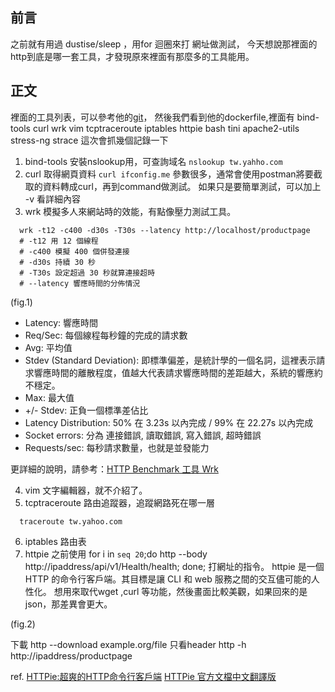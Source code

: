 ## 前言
  之前就有用過 dustise/sleep ，用for 迴圈來打 網址做測試，
今天想說那裡面的http到底是哪一套工具，才發現原來裡面有那麼多的工具能用。
## 正文
  裡面的工具列表，可以參考他的[git](https://github.com/fleeto/sleep)，
  然後我們看到他的dockerfile,裡面有
    bind-tools curl wrk vim
    tcptraceroute iptables httpie bash
    tini apache2-utils stress-ng strace
    這次會抓幾個記錄一下
  1. bind-tools
    安裝nslookup用，可查詢域名
    ```
      nslookup tw.yahho.com
    ```
  2. curl
    取得網頁資料
    ```
      curl ifconfig.me
    ```
    參數很多，通常會使用postman將要截取的資料轉成curl，再到command做測試。
    如果只是要簡單測試，可以加上 -v 看詳細內容
  3. wrk
  模擬多人來網站時的效能，有點像壓力測試工具。
  ```
    wrk -t12 -c400 -d30s -T30s --latency http://localhost/productpage
    # -t12 用 12 個線程
    # -c400 模擬 400 個併發連接
    # -d30s 持續 30 秒
    # -T30s 設定超過 30 秒就算連接超時
    # --latency 響應時間的分佈情況
  ```

  (fig.1)

  - Latency: 響應時間
  - Req/Sec: 每個線程每秒鐘的完成的請求數
  - Avg: 平均值
  - Stdev (Standard Deviation): 即標準偏差，是統計學的一個名詞，這裡表示請求響應時間的離散程度，值越大代表請求響應時間的差距越大，系統的響應約不穩定。
  - Max: 最大值
  - +/- Stdev: 正負一個標準差佔比
  - Latency Distribution: 50% 在 3.23s 以內完成 / 99% 在 22.27s 以內完成
  - Socket errors: 分為 連接錯誤, 讀取錯誤, 寫入錯誤, 超時錯誤
  - Requests/sec: 每秒請求數量，也就是並發能力

更詳細的說明，請參考：[HTTP Benchmark 工具 Wrk](https://mgleon08.github.io/blog/2018/04/09/http-benchmark/)

  4. vim
  文字編輯器，就不介紹了。
  5. tcptraceroute
  路由追蹤器，追蹤網路死在哪一層
  ```
    traceroute tw.yahoo.com
  ```
  6. iptables
  路由表
  7. httpie
  之前使用
  for i in `seq 20`;do http --body http://ipaddress/api/v1/Health/health; done;
  打網址的指令。
  httpie 是一個 HTTP 的命令行客戶端。其目標是讓 CLI 和 web 服務之間的交互儘可能的人性化。
  想用來取代wget ,curl 等功能，然後畫面比較美觀，如果回來的是json，那差異會更大。

  (fig.2)

  下載
    http --download example.org/file
  只看header
    http -h http://ipaddress/productpage

  ref.
  [HTTPie:超爽的HTTP命令行客戶端](https://tonydeng.github.io/2015/07/10/httpie-howto/)
  [HTTPie 官方文檔中文翻譯版](https://keelii.com/2018/09/03/HTTPie/)
